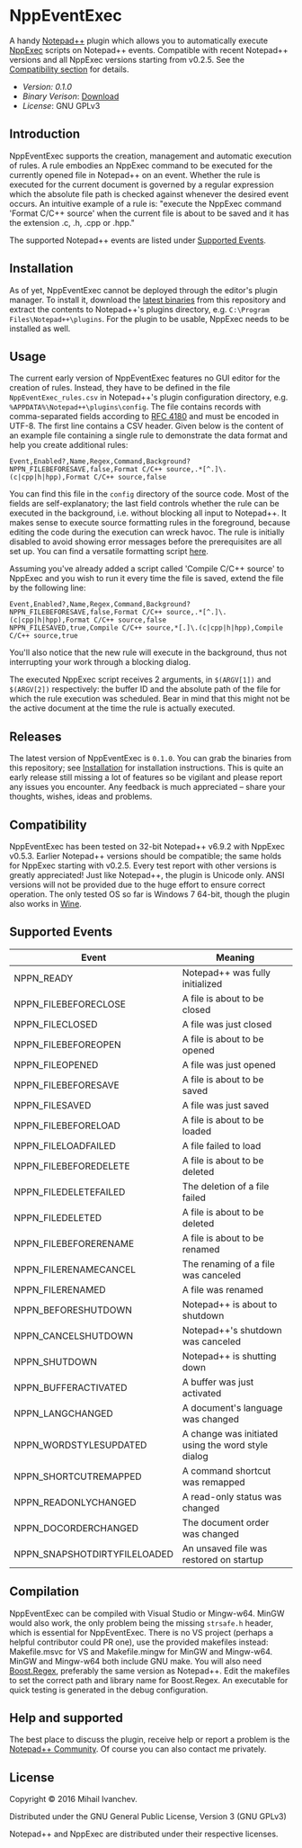 # NppEventExec

A handy [Notepad++](https://github.com/notepad-plus-plus/notepad-plus-plus) plugin which allows you to automatically execute [NppExec](https://sourceforge.net/projects/npp-plugins/files/NppExec) scripts on Notepad++ events. Compatible with recent Notepad++ versions and all NppExec versions starting from v0.2.5. See the [Compatibility section](#compatibility) for details.

* _Version: 0.1.0_
* _Binary Verison_: [Download](#installation)
* _License_: GNU GPLv3

## Introduction

NppEventExec supports the creation, management and automatic execution of rules. A rule embodies an NppExec command to be executed for the currently opened file in Notepad++ on an event. Whether the rule is executed for the current document is governed by a regular expression which the absolute file path is checked against whenever the desired event occurs. An intuitive example of a rule is: "execute the NppExec command 'Format C/C++ source' when the current file is about to be saved and it has the extension .c, .h, .cpp or .hpp."

The supported Notepad++ events are listed under [Supported Events](#supported-events).

## Installation

As of yet, NppEventExec cannot be deployed through the editor's plugin manager. To install it, download the [latest binaries](https://github.com/MIvanchev/NppEventExec/releases/download/v0.1.0/NppEventExec-plugin-x86-0.1.0.zip) from this repository and extract the contents to Notepad++'s plugins directory, e.g. `C:\Program Files\Notepad++\plugins`. For the plugin to be usable, NppExec needs to be installed as well.

## Usage

The current early version of NppEventExec features no GUI editor for the creation of rules. Instead, they have to be defined in the file `NppEventExec_rules.csv` in Notepad++'s plugin configuration directory, e.g. `%APPDATA%\Notepad++\plugins\config`. The file contains records with comma-separated fields according to [RFC 4180](https://tools.ietf.org/html/rfc4180) and must be encoded in UTF-8. The first line contains a CSV header. Given below is the content of an example file containing a single rule to demonstrate the data format and help you create additional rules:

```
Event,Enabled?,Name,Regex,Command,Background?
NPPN_FILEBEFORESAVE,false,Format C/C++ source,.*[^.]\.(c|cpp|h|hpp),Format C/C++ source,false
```

You can find this file in the `config` directory of the source code. Most of the fields are self-explanatory; the last field controls whether the rule can be executed in the background, i.e. without blocking all input to Notepad++. It makes sense to execute source formatting rules in the foreground, because editing the code during the execution can wreck havoc. The rule is initially disabled to avoid showing error messages before the prerequisites are all set up. You can find a versatile formatting script [here](https://github.com/MIvanchev/snippets/blob/master/NppExec/Format%20source.script).

Assuming you've already added a script called 'Compile C/C++ source' to NppExec and you wish to run it every time the file is saved, extend the file by the following line:

```
Event,Enabled?,Name,Regex,Command,Background?
NPPN_FILEBEFORESAVE,false,Format C/C++ source,.*[^.]\.(c|cpp|h|hpp),Format C/C++ source,false
NPPN_FILESAVED,true,Compile C/C++ source,*[.]\.(c|cpp|h|hpp),Compile C/C++ source,true
```

You'll also notice that the new rule will execute in the background, thus not interrupting your work through a blocking dialog.

The executed NppExec script receives 2 arguments, in `$(ARGV[1])` and `$(ARGV[2])` respectively: the buffer ID and the absolute path of the file for which the rule execution was scheduled. Bear in mind that this might not be the active document at the time the rule is actually executed.

## Releases

The latest version of NppEventExec is `0.1.0`. You can grab the binaries from this repository; see [Installation](#installation) for installation instructions. This is quite an early release still missing a lot of features so be vigilant and please report any issues you encounter. Any feedback is much appreciated &ndash; share your thoughts, wishes, ideas and problems.

## Compatibility

NppEventExec has been tested on 32-bit Notepad++ v6.9.2 with NppExec v0.5.3. Earlier Notepad++ versions should be compatible; the same holds for NppExec starting with v0.2.5. Every test report with other versions is greatly appreciated! Just like Notepad++, the plugin is Unicode only. ANSI versions will not be provided due to the huge effort to ensure correct operation. The only tested OS so far is Windows 7 64-bit, though the plugin also works in [Wine](https://www.winehq.org/).

## Supported Events
Event | Meaning
------|--------
NPPN_READY | Notepad++ was fully initialized
NPPN_FILEBEFORECLOSE | A file is about to be closed
NPPN_FILECLOSED | A file was just closed
NPPN_FILEBEFOREOPEN | A file is about to be opened
NPPN_FILEOPENED | A file was just opened
NPPN_FILEBEFORESAVE | A file is about to be saved
NPPN_FILESAVED | A file was just saved
NPPN_FILEBEFORELOAD | A file is about to be loaded
NPPN_FILELOADFAILED | A file failed to load
NPPN_FILEBEFOREDELETE | A file is about to be deleted
NPPN_FILEDELETEFAILED | The deletion of a file failed
NPPN_FILEDELETED | A file is about to be deleted
NPPN_FILEBEFORERENAME | A file is about to be renamed
NPPN_FILERENAMECANCEL | The renaming of a file was canceled
NPPN_FILERENAMED | A file was renamed
NPPN_BEFORESHUTDOWN | Notepad++ is about to shutdown
NPPN_CANCELSHUTDOWN | Notepad++'s shutdown was canceled
NPPN_SHUTDOWN | Notepad++ is shutting down
NPPN_BUFFERACTIVATED | A buffer was just activated
NPPN_LANGCHANGED | A document's language was changed
NPPN_WORDSTYLESUPDATED | A change was initiated using the word style dialog
NPPN_SHORTCUTREMAPPED | A command shortcut was remapped
NPPN_READONLYCHANGED | A read-only status was changed
NPPN_DOCORDERCHANGED | The document order was changed
NPPN_SNAPSHOTDIRTYFILELOADED | An unsaved file was restored on startup

## Compilation

NppEventExec can be compiled with Visual Studio or Mingw-w64. MinGW would also work, the only problem being the missing `strsafe.h` header, which is essential for NppEventExec. There is no VS project (perhaps a helpful contributor could PR one), use the provided makefiles instead: Makefile.msvc for VS and Makefile.mingw for MinGW and Mingw-w64. MinGW and Mingw-w64 both include GNU make. You will also need [Boost.Regex](http://www.boost.org/doc/libs/1_61_0/libs/regex/doc/html/index.html), preferably the same version as Notepad++. Edit the makefiles to set the correct path and library name for Boost.Regex. An executable for quick testing is generated in the debug configuration.

## Help and supported

The best place to discuss the plugin, receive help or report a problem is the [Notepad++ Community](https://notepad-plus-plus.org/community/). Of course you can also contact me privately.

## License

Copyright © 2016 Mihail Ivanchev.

Distributed under the GNU General Public License, Version 3 (GNU GPLv3)

Notepad++ and NppExec are distributed under their respective licenses.
